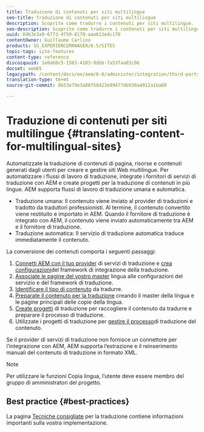 ```yaml
---
title: Traduzione di contenuti per siti multilingue
seo-title: Traduzione di contenuti per siti multilingue
description: Scoprite come tradurre i contenuti per siti multilingue.
seo-description: Scoprite come tradurre i contenuti per siti multilingue.
uuid: 69b3e3a9-6773-4759-8178-aaa612e4c170
contentOwner: Guillaume Carlino
products: SG_EXPERIENCEMANAGER/6.5/SITES
topic-tags: site-features
content-type: reference
discoiquuid: 1e0a68c5-1583-4103-9dbb-7a53faa03c06
docset: aem65
legacypath: /content/docs/en/aem/6-0/administer/integration/third-party-services/machine-translation
translation-type: tm+mt
source-git-commit: 8b53e79e3a88f58423e99477db930a4912a1ba09

---
```



# Traduzione di contenuti per siti multilingue {#translating-content-for-multilingual-sites}

Automatizzate la traduzione di contenuti di pagina, risorse e contenuti generati dagli utenti per creare e gestire siti Web multilingue. Per automatizzare i flussi di lavoro di traduzione, integrate i fornitori di servizi di traduzione con AEM e create progetti per la traduzione di contenuti in più lingue. AEM supporta flussi di lavoro di traduzione umana e automatica.

* Traduzione umana: Il contenuto viene inviato al provider di traduzioni e tradotto da traduttori professionisti. Al termine, il contenuto convertito viene restituito e importato in AEM. Quando il fornitore di traduzione è integrato con AEM, il contenuto viene inviato automaticamente tra AEM e il fornitore di traduzione.
* Traduzione automatica: Il servizio di traduzione automatica traduce immediatamente il contenuto.

La conversione dei contenuti comporta i seguenti passaggi:

1. [Connetti AEM con il tuo provider](/help/sites-administering/tc-tic.md#connecting-to-a-translation-service-provider) di servizi di traduzione e [crea configurazioni](/help/sites-administering/tc-tic.md)del framework di integrazione della traduzione.
1. [Associate le pagine del vostro master](/help/sites-administering/tc-tic.md#configuring-pages-for-translation) lingua alle configurazioni del servizio e del framework di traduzione.
1. [Identificare il tipo di contenuto](/help/sites-administering/tc-rules.md) da tradurre.
1. [Preparate il contenuto per la traduzione](/help/sites-administering/tc-prep.md) creando il master della lingua e le pagine principali delle copie della lingua.
1. [Create progetti](/help/sites-administering/tc-manage.md) di traduzione per raccogliere il contenuto da tradurre e preparare il processo di traduzione.
1. Utilizzate i progetti di traduzione per [gestire il processo](/help/sites-administering/tc-manage.md)di traduzione del contenuto.

Se il provider di servizi di traduzione non fornisce un connettore per l’integrazione con AEM, AEM supporta l’estrazione e il reinserimento manuali del contenuto di traduzione in formato XML.

>[!NOTE]
>
>Per utilizzare le funzioni Copia lingua, l’utente deve essere membro del gruppo di amministratori del progetto.

## Best practice {#best-practices}

La pagina [Tecniche consigliate](/help/sites-administering/tc-bp.md) per la traduzione contiene informazioni importanti sulla vostra implementazione.
